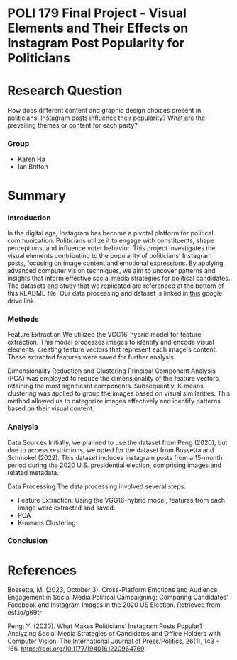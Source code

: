 # POLI 179 Final Project - Visual Elements and Their Effects on Instagram Post Popularity for Politicians
# Research Question
How does different content and graphic design choices present in politicians' Instagram posts influence their popularity? What are the prevailing themes or content for each party?


### Group 
- Karen Ha
- Ian Britton

# Summary

### Introduction
In the digital age, Instagram has become a pivotal platform for political communication. Politicians utilize it to engage with constituents, shape perceptions, and influence voter behavior. This project investigates the visual elements contributing to the popularity of politicians' Instagram posts, focusing on image content and emotional expressions. By applying advanced computer vision techniques, we aim to uncover patterns and insights that inform effective social media strategies for political candidates. The datasets and study that we replicated are referenced at the bottom of this README file. Our data processing and dataset is linked in [this](https://drive.google.com/drive/folders/1vSQgHlCuGaPpiC9AMSvyqTXj-m2gUAS6?usp=sharing) google drive link.

### Methods 
Feature Extraction
We utilized the VGG16-hybrid model for feature extraction. This model processes images to identify and encode visual elements, creating feature vectors that represent each image's content. These extracted features were saved for further analysis.

Dimensionality Reduction and Clustering
Principal Component Analysis (PCA) was employed to reduce the dimensionality of the feature vectors, retaining the most significant components. Subsequently, K-means clustering was applied to group the images based on visual similarities. This method allowed us to categorize images effectively and identify patterns based on their visual content.

### Analysis
Data Sources
Initially, we planned to use the dataset from Peng (2020), but due to access restrictions, we opted for the dataset from Bossetta and Schmokel (2022). This dataset includes Instagram posts from a 15-month period during the 2020 U.S. presidential election, comprising images and related metadata.

Data Processing
The data processing involved several steps:

  - Feature Extraction: Using the VGG16-hybrid model, features from each image were extracted and saved.
  - PCA
  - K-means Clustering:

### Conclusion

# References 
Bossetta, M. (2023, October 3). Cross-Platform Emotions and Audience Engagement in Social Media Political Campaigning: Comparing Candidates’ Facebook and Instagram Images in the 2020 US Election. Retrieved from osf.io/g69tr

Peng, Y. (2020). What Makes Politicians’ Instagram Posts Popular? Analyzing Social Media Strategies of Candidates and Office Holders with Computer Vision. 
The International Journal of Press/Politics, 26(1), 143 - 166, https://doi.org/10.1177/1940161220964769. 

​




